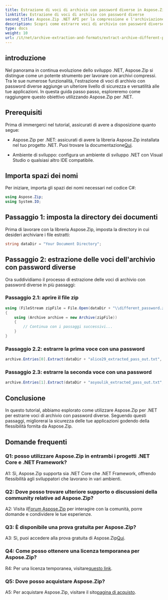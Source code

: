 ```yaml
---
title: Estrazione di voci di archivio con password diverse in Aspose.Zip per .NET
linktitle: Estrazione di voci di archivio con password diverse
second_title: Aspose.Zip .NET API per la compressione e l'archiviazione dei file
description: Scopri come estrarre voci di archivio con password diverse in Aspose.Zip per .NET. Aumenta la sicurezza e la flessibilità delle tue applicazioni.
type: docs
weight: 10
url: /it/net/archive-extraction-and-formats/extract-archive-different-passwords/
---
```

## introduzione

Nel panorama in continua evoluzione dello sviluppo .NET, Aspose.Zip si distingue come un potente strumento per lavorare con archivi compressi. Tra le sue numerose funzionalità, l'estrazione di voci di archivio con password diverse aggiunge un ulteriore livello di sicurezza e versatilità alle tue applicazioni. In questa guida passo passo, esploreremo come raggiungere questo obiettivo utilizzando Aspose.Zip per .NET.

## Prerequisiti

Prima di immergerci nel tutorial, assicurati di avere a disposizione quanto segue:

-  Aspose.Zip per .NET: assicurati di avere la libreria Aspose.Zip installata nel tuo progetto .NET. Puoi trovare la documentazione[Qui](https://reference.aspose.com/zip/net/).

- Ambiente di sviluppo: configura un ambiente di sviluppo .NET con Visual Studio o qualsiasi altro IDE compatibile.

## Importa spazi dei nomi

Per iniziare, importa gli spazi dei nomi necessari nel codice C#:

```csharp
using Aspose.Zip;
using System.IO;
```

## Passaggio 1: imposta la directory dei documenti

Prima di lavorare con la libreria Aspose.Zip, imposta la directory in cui desideri archiviare i file estratti:

```csharp
string dataDir = "Your Document Directory";
```

## Passaggio 2: estrazione delle voci dell'archivio con password diverse

Ora suddividiamo il processo di estrazione delle voci di archivio con password diverse in più passaggi:

### Passaggio 2.1: aprire il file zip

```csharp
using (FileStream zipFile = File.Open(dataDir + "\\different_password.zip", FileMode.Open))
{
    using (Archive archive = new Archive(zipFile))
    {
        // Continua con i passaggi successivi...
    }
}
```

### Passaggio 2.2: estrarre la prima voce con una password

```csharp
archive.Entries[0].Extract(dataDir + "alice29_extracted_pass_out.txt", "first_pass");
```

### Passaggio 2.3: estrarre la seconda voce con una password

```csharp
archive.Entries[1].Extract(dataDir + "asyoulik_extracted_pass_out.txt", "second_pass");
```

## Conclusione

In questo tutorial, abbiamo esplorato come utilizzare Aspose.Zip per .NET per estrarre voci di archivio con password diverse. Seguendo questi passaggi, migliorerai la sicurezza delle tue applicazioni godendo della flessibilità fornita da Aspose.Zip.

## Domande frequenti

### Q1: posso utilizzare Aspose.Zip in entrambi i progetti .NET Core e .NET Framework?

A1: Sì, Aspose.Zip supporta sia .NET Core che .NET Framework, offrendo flessibilità agli sviluppatori che lavorano in vari ambienti.

### Q2: Dove posso trovare ulteriore supporto o discussioni della community relative ad Aspose.Zip?

 A2: Visita il[Forum Aspose.Zip](https://forum.aspose.com/c/zip/37) per interagire con la comunità, porre domande e condividere le tue esperienze.

### Q3: È disponibile una prova gratuita per Aspose.Zip?

 A3: Sì, puoi accedere alla prova gratuita di Aspose.Zip[Qui](https://releases.aspose.com/).

### Q4: Come posso ottenere una licenza temporanea per Aspose.Zip?

 R4: Per una licenza temporanea, visitare[questo link](https://purchase.aspose.com/temporary-license/).

### Q5: Dove posso acquistare Aspose.Zip?

 A5: Per acquistare Aspose.Zip, visitare il sito[pagina di acquisto](https://purchase.aspose.com/buy).